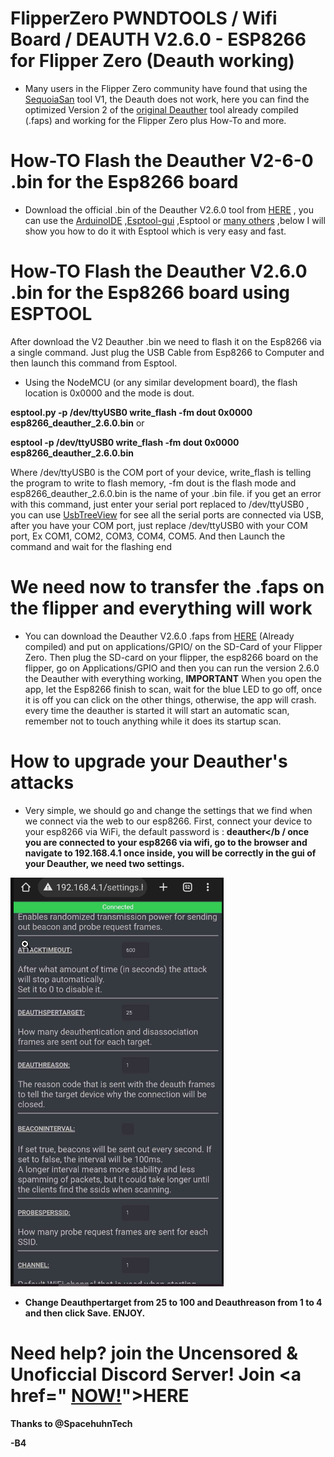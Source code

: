 # FlipperZero PWNDTOOLS / Wifi Board / DEAUTH V2.6.0 - ESP8266 for Flipper Zero (Deauth working)



- Many users in the Flipper Zero community have found that using the <a href="https://github.com/SequoiaSan/FlipperZero-Wifi-ESP8266-Deauther-Module">SequoiaSan</a> tool V1, the Deauth does not work,
here you can find the optimized Version 2 of the <a href="https://github.com/SequoiaSan/FlipperZero-Wifi-ESP8266-Deauther-Module">original Deauther</a> tool already compiled (.faps) and working for the Flipper Zero plus How-To and more.

# How-TO Flash the Deauther V2-6-0 .bin for the Esp8266 board

- Download the official .bin of the Deauther V2.6.0 tool from <a href="https://github.com/HEX0DAYS/FlipperZero-CONVERT/blob/96a9ca4bcb4e93c22d117a1ad27422149cdea6fb/Deauther2.6.0_FZ/esp8266_deauther_2.6.0.bin">HERE</a> , you can use the <a href="https://github.com/SpacehuhnTech/esp8266_deauther/wiki/Installation/70c7169963788c6a00cba1aa5d1939aedd463567#compiling-using-arduino-ide">ArduinoIDE</a> ,<a href="https://github.com/SpacehuhnTech/esp8266_deauther/wiki/Installation/70c7169963788c6a00cba1aa5d1939aedd463567#esptool-gui">Esptool-gui</a> ,Esptool or <a href="https://github.com/SpacehuhnTech/esp8266_deauther/wiki/Installation/70c7169963788c6a00cba1aa5d1939aedd463567)">many others</a> ,below I will show you how to do it with Esptool which is very easy and fast. 
# How-TO Flash the Deauther V2.6.0 .bin for the Esp8266 board using ESPTOOL
After download the V2 Deauther .bin we need to flash it on the Esp8266 via a single command. Just plug the USB Cable from Esp8266 to Computer and then launch this command from Esptool.

- Using the NodeMCU (or any similar development board), the flash location is 0x0000 and the mode is dout.

<b>esptool.py -p /dev/ttyUSB0 write_flash -fm dout 0x0000 esp8266_deauther_2.6.0.bin</b> or 

<b>esptool -p /dev/ttyUSB0 write_flash -fm dout 0x0000 esp8266_deauther_2.6.0.bin</b>

Where /dev/ttyUSB0 is the COM port of your device, write_flash is telling the program to write to flash memory, -fm dout is the flash mode and esp8266_deauther_2.6.0.bin is the name of your .bin file. if you get an error with this command, just enter your serial port replaced to /dev/ttyUSB0 , you can use <a href="https://www.uwe-sieber.de/usbtreeview_e.html#download">UsbTreeView</a> for see all the serial ports are connected via USB, after you have your COM port, just replace /dev/ttyUSB0 with your COM port, Ex COM1, COM2, COM3, COM4, COM5. And then Launch the command and wait for the flashing end

# We  need now to transfer the .faps on the flipper and everything will work

- You can download the Deauther V2.6.0 .faps from <a href="https://github.com/HEX0DAYS/FlipperZero-CONVERT/blob/5b3c00dce5286211581b37c7cee997f71d05a80d/Deauther2.6.0_FAPS/ESP8266_B4_Wifi_Deauther.fap">HERE</a> (Already compiled) and put on applications/GPIO/ on the SD-Card of your Flipper Zero. Then plug the SD-card on your flipper, the esp8266 board on the flipper, go on Applications/GPIO and then you can run the version 2.6.0 the Deauther with everything working, <b>IMPORTANT</b> When you open the app, let the Esp8266 finish to scan, wait for the blue LED to go off, once it is off you can click on the other things, otherwise, the app will crash. every time the deauther is started it will start an automatic scan, remember not to touch anything while it does its startup scan.

# How to upgrade your Deauther's attacks

- Very simple, we should go and change the settings that we find when we connect via the web to our esp8266.
First, connect your device to your esp8266 via WiFi, the default password is : <b>deauther</b / once you are connected to your esp8266 via wifi, go to the browser and navigate to <b>192.168.4.1</b> once inside, you will be correctly in the gui of your Deauther, we need two settings.

<img src="./deauther_gui.png">

- Change Deauthpertarget from 25 to 100 and Deauthreason from 1 to 4 and then click Save. ENJOY. 

# Need help? join the Uncensored & Unoficcial Discord Server! Join  <a href=" <a href="https://github.com/HEX0DAYS/FlipperZero-CONVERT/blob/5b3c00dce5286211581b37c7cee997f71d05a80d/Deauther2.6.0_FAPS/ESP8266_B4_Wifi_Deauther.fap">NOW!</a>">HERE</a>

Thanks to @SpacehuhnTech

-B4
